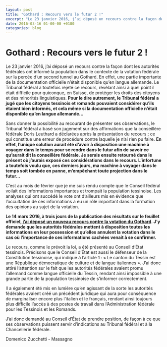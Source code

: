 ```yaml
---
layout: post
title: "Gothard : Recours vers le futur 2 !"
excerpt: "Le 23 janvier 2016, j’ai déposé un recours contre la façon dont les autorités fédérales ont informé la population dans le contexte de la votation fédérale sur la percée d’un second tunnel au Gothard. En effet, une partie importante de la documentation officielle n’était disponible qu’en langue allemande. Le T..."
date: 2016-03-16 01-00-00 +0100
categories: blog
---
```


# Gothard : Recours vers le futur 2 !

Le 23 janvier 2016, j’ai déposé un recours contre la façon dont les autorités fédérales ont informé la population dans le contexte de la votation fédérale sur la percée d’un second tunnel au Gothard. En effet, une partie importante de la documentation officielle n’était disponible qu’en langue allemande. Le Tribunal fédéral a toutefois rejeté ce recours, révélant ainsi à quel point il était difficile pour quiconque, en Suisse, de protéger les droits des citoyens et des minorités linguistiques. **Pour le dire autrement, le Tribunal fédéral a jugé que les citoyens tessinois et romands pouvaient considérer qu’ils étaient bien informés, et cela même si la documentation officielle n’était disponible qu’en langue allemande…**

Sans donner la possibilité au recourant de présenter ses observations, le Tribunal fédéral a basé son jugement sur des affirmations que la conseillère fédérale Doris Leuthard a déclarées après la présentation du recours ; ce qui constitue une erreur de procédure contre laquelle je n’ai rien pu faire. **En effet, l’unique solution aurait été d’avoir à disposition une machine à voyager dans le temps pour se rendre dans le futur afin de savoir ce qu’aurait dit la conseillère fédérale. Je serais ensuite retourné dans le présent où j’aurais exposé ces considérations dans le recours. L’infortune a toutefois voulu que, ces derniers jours, ma machine à voyager dans le temps soit tombée en panne, m’empêchant toute projection dans le futur…**

C’est au mois de février que je me suis rendu compte que le Conseil fédéral voilait des informations importantes et trompait la population tessinoise. Les analyses qui ont succédé le vote ont d’ailleurs mis en évidence que l’occultation de ces informations a eu un rôle important dans la formation des opinions au sujet de la votation.

**Le 14 mars 2016, à trois jours de la publication des résultats sur le feuillet officiel, [j’ai déposé un nouveau recours contre la votation du Gothard](/files/ricorsoCdS-votazione%5Fgottardo%5F14-03-2016.pdf). J’y demande que les autorités fédérales mettent à disposition toutes les informations en leur possession et qu’elles annulent la votation dans le cas où l’importance de ces informations cachées venait à se confirmer.**

Le recours, comme le prévoit la loi, a été présenté au Conseil d’État tessinois. Précisons que le Conseil d’État est aussi le défenseur de la Constitution tessinoise, qui indique à l’article 1 : « Le canton du Tessin est une République démocratique de culture et de langue italiennes ». J’ai donc attiré l’attention sur le fait que les autorités fédérales avaient promu l’allemand comme langue officielle du Tessin, rendant ainsi impossible à une grande partie de la population tessinoise de s’informer correctement.

Il a également été mis en lumière qu’en agissant de la sorte les autorités fédérales avaient créé un précédent juridique qui aura pour conséquence de marginaliser encore plus l’italien et le français, rendant ainsi toujours plus difficile l’accès à des postes de travail dans l’Administration fédérale pour les Tessinois et les Romands.

J’ai donc demandé au Conseil d’État de prendre position, de façon à ce que ses observations puissent servir d’indications au Tribunal fédéral et à la Chancellerie fédérale.

Domenico Zucchetti - Massagno


